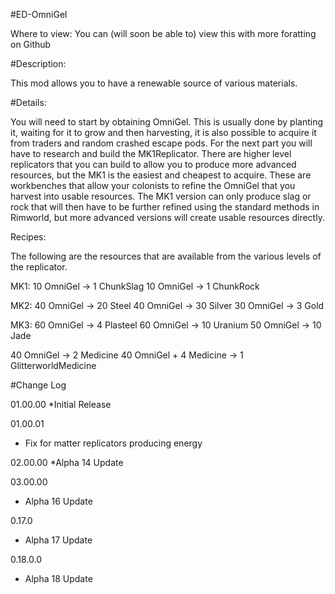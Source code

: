 #ED-OmniGel

Where to view: You can (will soon be able to) view this with more foratting on Github

#Description:

This mod allows you to have a renewable source of various materials.

#Details:

You will need to start by obtaining OmniGel. This is usually done by planting it, waiting for it to grow and then harvesting, it is also possible to acquire it from traders and random crashed escape pods. 
For the next part you will have to research and build the MK1Replicator. There are higher level replicators that you can build to allow you to produce more advanced resources, but the MK1 is the easiest and cheapest to acquire. These are workbenches that allow your colonists to refine the OmniGel that you harvest into usable resources. The MK1 version can only produce slag or rock that will then have to be further refined using the standard methods in Rimworld, but more advanced versions will create usable resources directly.

Recipes:

The following are the resources that are available from the various levels of the replicator.

MK1:
10 OmniGel -> 1 ChunkSlag
10 OmniGel -> 1 ChunkRock 

MK2:
40 OmniGel -> 20 Steel
40 OmniGel -> 30 Silver
30 OmniGel -> 3 Gold

MK3:
60 OmniGel -> 4 Plasteel
60 OmniGel -> 10 Uranium
50 OmniGel -> 10 Jade

40 OmniGel -> 2 Medicine
40 OmniGel + 4 Medicine -> 1 GlitterworldMedicine

#Change Log

01.00.00
*Initial Release

01.00.01
* Fix for matter replicators producing energy

02.00.00
*Alpha 14 Update

03.00.00
* Alpha 16 Update

0.17.0
* Alpha 17 Update

0.18.0.0
* Alpha 18 Update
